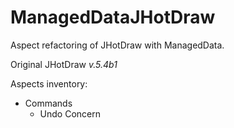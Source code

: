 # ManagedDataJHotDraw
Aspect refactoring of JHotDraw with ManagedData.

Original JHotDraw *v.5.4b1*

Aspects inventory:
- Commands
  - Undo Concern

